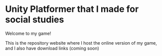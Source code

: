 Unity Platformer that I made for social studies
===============================================

Welcome to my game!

This is the repository website where I host the online version of my game, and I also have download links (coming soon)
